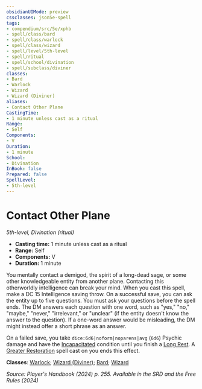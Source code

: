 ```yaml
---
obsidianUIMode: preview
cssclasses: json5e-spell
tags:
- compendium/src/5e/xphb
- spell/class/bard
- spell/class/warlock
- spell/class/wizard
- spell/level/5th-level
- spell/ritual
- spell/school/divination
- spell/subclass/diviner
classes:
- Bard
- Warlock
- Wizard
- Wizard (Diviner)
aliases:
- Contact Other Plane
CastingTime: 
- 1 minute unless cast as a ritual
Range:
- Self
Components:
- V
Duration:
- 1 minute
School:
- Divination
InBook: false
Prepared: false
SpellLevel:
- 5th-level
---
```

# Contact Other Plane
*5th-level, Divination (ritual)*  


- **Casting time:** 1 minute unless cast as a ritual
- **Range:** Self
- **Components:** V
- **Duration:** 1 minute

You mentally contact a demigod, the spirit of a long-dead sage, or some other knowledgeable entity from another plane. Contacting this otherworldly intelligence can break your mind. When you cast this spell, make a DC 15 Intelligence saving throw. On a successful save, you can ask the entity up to five questions. You must ask your questions before the spell ends. The DM answers each question with one word, such as "yes," "no," "maybe," "never," "irrelevant," or "unclear" (if the entity doesn't know the answer to the question). If a one-word answer would be misleading, the DM might instead offer a short phrase as an answer.

On a failed save, you take `dice:6d6|noform|noparens|avg` (`6d6`) Psychic damage and have the [Incapacitated](conditions.md#Incapacitated) condition until you finish a [Long Rest](/3-Mechanics/CLI/variant-rules/long-rest-xphb.md). A [Greater Restoration](/3-Mechanics/CLI/spells/greater-restoration-xphb.md) spell cast on you ends this effect.

**Classes**: [Warlock](/3-Mechanics/CLI/lists/list-spells-classes-warlock.md); [Wizard (Diviner)](/3-Mechanics/CLI/lists/list-spells-classes-diviner-xphb.md "subclass=XPHB;class=XPHB"); [Bard](/3-Mechanics/CLI/lists/list-spells-classes-bard.md); [Wizard](/3-Mechanics/CLI/lists/list-spells-classes-wizard.md)

*Source: Player's Handbook (2024) p. 255. Available in the <span title='Systems Reference Document (5.2)'>SRD</span> and the Free Rules (2024)*